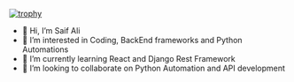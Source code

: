 [![trophy](https://github-profile-trophy.vercel.app/?username=saifali3251)](https://github.com/ryo-ma/github-profile-trophy)

- 👋 Hi, I’m Saif Ali
- 👀 I’m interested in Coding, BackEnd frameworks and Python Automations
- 🌱 I’m currently learning React and Django Rest Framework
- 💞️ I’m looking to collaborate on Python Automation and API development

<!---
saifali3251/saifali3251 is a ✨ special ✨ repository because its `README.md` (this file) appears on your GitHub profile.
You can click the Preview link to take a look at your changes.
--->
